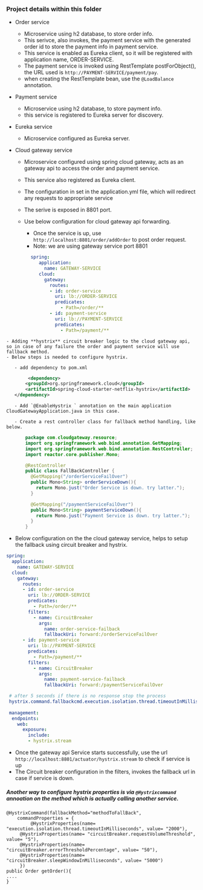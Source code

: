 
### Project details within this folder

- Order service
   - Microservice using h2 database, to store order info.
   - This serivce, also invokes, the payment service with the generated order id to store the payment info in payment service.
   - This service is enabled as Eureka client, so it will be registered with application name, ORDER-SERVICE.
   - The payment service is invoked using RestTemplate postForObject(), the URL used is `http://PAYMENT-SERVICE/payment/pay`.
   - when creating the RestTemplate bean, use the `@LoadBalance` annotation.
  
- Payment service
   - Microservice using h2 database, to store payment info.
   - this service is registered to Eureka server for discovery.
   
- Eureka service
   - Microservice configured as Eureka server.
   
- Cloud gateway service
   - Microservice configured using spring cloud gateway, acts as an gateway api to access the order and payment service.
   
   - This service also registered as Eureka client.
   
   - The configuration in set in the application.yml file, which will redirect any requests to appropriate service
   
   - The serive is exposed in 8801 port.
   
   - Use below configuration for cloud gateway api forwarding.
      - Once the service is up, use `http://localhost:8801/order/addOrder` to post order request. 
      - Note: we are using gateway service port 8801
   
```yaml
         spring:
            application:
              name: GATEWAY-SERVICE
            cloud:
              gateway:
                routes:
                - id: order-service
                  uri: lb://ORDER-SERVICE
                  predicates:
                    - Path=/order/** 
                - id: payment-service
                  uri: lb://PAYMENT-SERVICE
                  predicates:
                    - Path=/payment/**
```
    - Adding **hystrix** circuit breaker logic to the cloud gateway api, so in case of any failure the order and payment service will use fallback method.
    - Below steps is needed to configure hystrix.
    
       - add dependency to pom.xml
 ```xml
         <dependency>
	    <groupId>org.springframework.cloud</groupId>
	    <artifactId>spring-cloud-starter-netflix-hystrix</artifactId>
	</dependency>
```
       
       - Add `@EnableHystrix ` annotation on the main application CloudGatewayApplication.java in this case.
       
       - Create a rest controller class for fallback method handling, like below.
 ```java
        package com.cloudgateway.resource;
        import org.springframework.web.bind.annotation.GetMapping;
        import org.springframework.web.bind.annotation.RestController;
        import reactor.core.publisher.Mono;

        @RestController
        public class FallBackController {
          @GetMapping("/orderServiceFailOver")
          public Mono<String> orderServiceDown(){
            return Mono.just("Order Service is down. try latter.");
          }

          @GetMapping("/paymentServiceFailOver")
          public Mono<String> paymentServiceDown(){
            return Mono.just("Payment Service is down. try latter.");
          }
        }
```
       
   - Below configuration on the the cloud gateway service, helps to setup the fallback using circuit breaker and hystrix.
       
```yaml
spring:
  application:
    name: GATEWAY-SERVICE
  cloud:
    gateway:
      routes:
      - id: order-service
        uri: lb://ORDER-SERVICE
        predicates:
          - Path=/order/** 
        filters:
          - name: CircuitBreaker
            args:
              name: order-service-failback
              fallbackUri: forward:/orderServiceFailOver
      - id: payment-service
        uri: lb://PAYMENT-SERVICE
        predicates:
          - Path=/payment/**
        filters:
          - name: CircuitBreaker
            args:
              name: payment-service-failback
              fallbackUri: forward:/paymentServiceFailOver  

 # after 5 seconds if there is no response stop the process
 hystrix.command.fallbackcmd.execution.isolation.thread.timeoutInMilliseconds: 5000
 
 management:
  endpoints:
    web:
      exposure:
        include:
        - hystrix.stream
```

   - Once the gateway api Service starts successfully, use the url `http://localhost:8801/actuator/hystrix.stream` to check if service is up
   - The Circuit breaker configuration in the filters, invokes the fallback url in case if service is down.

#####  Another way to configure hystrix properties is via `@Hystrixcommand` annoation on the method which is actually calling another service.
  ```
  @HystrixCommand(fallbackMethod="methodToFallBack",
      commandProperties = {
           @HystrixProperties(name= "execution.isolation.thread.timeoutInMilliseconds", value= "2000"),
	   @HystrixProperties(name= "circuitBreaker.requestVolumeThreshold", value= "5"),
	   @HystrixProperties(name= "circuitBreaker.errorThresholdPercentage", value= "50"),
	   @HystrixProperties(name= "circuitBreaker.sleepWindowInMilliseconds", value= "5000")
	   }) 
  public Order getOrder(){
  ....
  }
  ```
